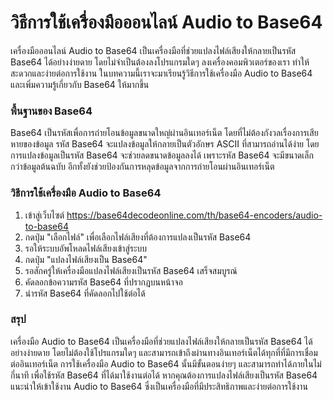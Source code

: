 วิธีการใช้เครื่องมือออนไลน์ Audio to Base64
===========================================

เครื่องมือออนไลน์ Audio to Base64 เป็นเครื่องมือที่ช่วยแปลงไฟล์เสียงให้กลายเป็นรหัส Base64 ได้อย่างง่ายดาย โดยไม่จำเป็นต้องลงโปรแกรมใดๆ ลงเครื่องคอมพิวเตอร์ของเรา ทำให้สะดวกและง่ายต่อการใช้งาน ในบทความนี้เราจะมาเรียนรู้วิธีการใช้เครื่องมือ Audio to Base64 และเพิ่มความรู้เกี่ยวกับ Base64 ให้มากขึ้น

### พื้นฐานของ Base64

Base64 เป็นรหัสเพื่อการถ่ายโอนข้อมูลขนาดใหญ่ผ่านอินเทอร์เน็ต โดยที่ไม่ต้องกังวลเรื่องการเสียหายของข้อมูล รหัส Base64 จะแปลงข้อมูลให้กลายเป็นตัวอักษร ASCII ที่สามารถอ่านได้ง่าย โดยการแปลงข้อมูลเป็นรหัส Base64 จะช่วยลดขนาดข้อมูลลงได้ เพราะรหัส Base64 จะมีขนาดเล็กกว่าข้อมูลต้นฉบับ อีกทั้งยังช่วยป้องกันการหลุดข้อมูลจากการถ่ายโอนผ่านอินเทอร์เน็ต

### วิธีการใช้เครื่องมือ Audio to Base64

1. เข้าสู่เว็บไซต์ <https://base64decodeonline.com/th/base64-encoders/audio-to-base64>
2. กดปุ่ม "เลือกไฟล์" เพื่อเลือกไฟล์เสียงที่ต้องการแปลงเป็นรหัส Base64
3. รอให้ระบบอัพโหลดไฟล์เสียงเข้าสู่ระบบ
4. กดปุ่ม "แปลงไฟล์เสียงเป็น Base64"
5. รอสักครู่ให้เครื่องมือแปลงไฟล์เสียงเป็นรหัส Base64 เสร็จสมบูรณ์
6. คัดลอกข้อความรหัส Base64 ที่ปรากฎบนหน้าจอ
7. นำรหัส Base64 ที่คัดลอกไปใช้ต่อได้

### สรุป

เครื่องมือ Audio to Base64 เป็นเครื่องมือที่ช่วยแปลงไฟล์เสียงให้กลายเป็นรหัส Base64 ได้อย่างง่ายดาย โดยไม่ต้องใช้โปรแกรมใดๆ และสามารถเข้าถึงผ่านทางอินเทอร์เน็ตได้ทุกที่ที่มีการเชื่อมต่ออินเทอร์เน็ต การใช้เครื่องมือ Audio to Base64 นั้นมีขั้นตอนง่ายๆ และสามารถทำได้ภายในไม่กี่นาที เพื่อใช้รหัส Base64 ที่ได้มาใช้งานต่อได้ หากคุณต้องการแปลงไฟล์เสียงเป็นรหัส Base64 แนะนำให้เข้าใช้งาน Audio to Base64 ซึ่งเป็นเครื่องมือที่มีประสิทธิภาพและง่ายต่อการใช้งาน